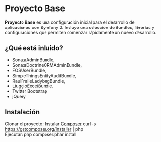 Proyecto Base
========================

**Proyecto Base** es una configuración inicial para el desarrollo de aplicaciones con Symfony 2. Incluye una seleccion de Bundles, librerías y configuraciones que permiten comenzar rápidamente un nuevo desarrollo.

¿Qué está inluído?
------------------

  - SonataAdminBundle,
  - SonataDoctrineORMAdminBundle,
  - FOSUserBundle,
  - SimpleThingsEntityAuditBundle,
  - RaulFraileLadybugBundle,
  - LiuggioExcelBundle.
  - Twitter Bootstrap 
  - jQuery

Instalación
-----------

  Clonar el proyecto:
  Instalar [Composer][1]
    curl -s https://getcomposer.org/installer | php  
  Ejecutar:
    php composer.phar install


[1]:  http://getcomposer.org/